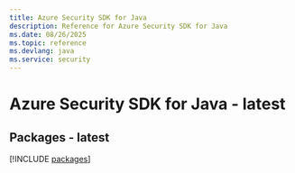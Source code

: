 ```yaml
---
title: Azure Security SDK for Java
description: Reference for Azure Security SDK for Java
ms.date: 08/26/2025
ms.topic: reference
ms.devlang: java
ms.service: security
---
```

# Azure Security SDK for Java - latest
## Packages - latest
[!INCLUDE [packages](security-index.md)]